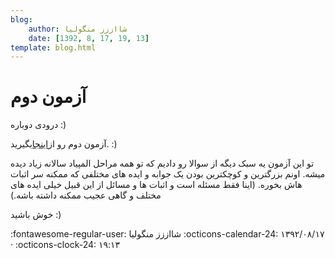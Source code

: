 ```yaml
---
blog:
    author: شااززز منگولیا
    date: [1392, 8, 17, 19, 13]
template: blog.html
---
```

# آزمون دوم

<div class="cnt">
درودی دوباره :)<p></p>
<p>آزمون دوم رو از<a href="http://bayanbox.ir/id/8528159221457830878?info" target="_blank">اینجا</a>بگیرید. :)</p>
<p>تو این آزمون یه سبک دیگه از سوالا رو دادیم که تو همه مراحل المپیاد سالانه زیاد دیده میشه. اونم بزرگترین و کوچکترین بودن یک جوابه و ایده های مختلفی که ممکنه سر اثبات هاش بخوره. (اینا فقط مسئله است و اثبات ها و مسائل از این قبیل خیلی ایده های مختلف و گاهی عجیب ممکنه داشته باشه.)</p>
<p>خوش باشید‌ :)</p>
<p></p>
</div>

<div class="blog-info" markdown>
<span class="blog-author">
:fontawesome-regular-user: شااززز منگولیا
</span>
<span class="blog-date">
:octicons-calendar-24: ۱۳۹۲/۰۸/۱۷ · :octicons-clock-24: ۱۹:۱۳
</span>
</div>

